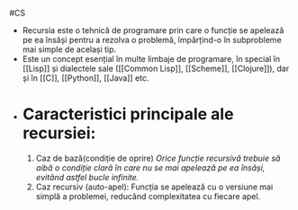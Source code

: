#CS 
- Recursia este o tehnică de programare prin care o funcție se apelează pe ea însăși pentru a rezolva o problemă, împărțind-o în subprobleme mai simple de același tip.
- Este un concept esențial în multe limbaje de programare, în special în [[Lisp]] și dialectele sale ([[Common Lisp]], [[Scheme]], [[Clojure]]), dar și în [[C]], [[Python]], [[Java]] etc.
- # Caracteristici principale ale recursiei:
	1. Caz de bază(condiție de oprire)
		*Orice funcție recursivă trebuie să aibă o condiție clară în care nu se mai apelează pe ea însăși, evitând astfel bucle infinite.*
	2. Caz recursiv (auto-apel): 
		Funcția se apelează cu o versiune mai simplă a problemei, reducând complexitatea cu fiecare apel.
	

[^1]: 
